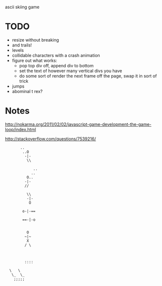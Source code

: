 ascii skiing game

TODO
====

  
  * resize without breaking
  * and trails!
  * levels
  * collidable characters with a crash animation
  * figure out what works:
    * pop top div off, append div to bottom
    * set the text of however many vertical divs you have
    * do some sort of render the next frame off the page, swap it in sort of
      trick
  * jumps
  * abominal t rex?

Notes
=====

http://nokarma.org/2011/02/02/javascript-game-development-the-game-loop/index.html

http://stackoverflow.com/questions/7539216/


           ..
            ..O
             -|-
              \\

                 ..
                ..
              O..
             -|-
             //
            
              \\
              -|-
               O

            o-|-==  
                   
            ==-|-o


              O
             ~|~
              X
             / \



             ::::
    
      \   \
       \_  \_ 
        ;;;;;       

